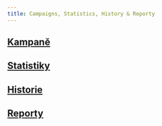 ```yaml
---
title: Campaigns, Statistics, History & Reporty
---
```


## [Kampaně](campaigns.md)

## [Statistiky](statistics.md#kde-mohu-vidět-všechny-statistiky)

## [Historie](history.md#kde-mohu-vidět-historii-mých-kampani)

## [Reporty](reports.md)
